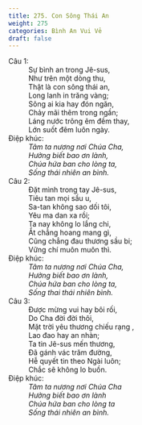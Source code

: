 ```yaml
---
title: 275. Con Sông Thái An
weight: 275
categories: Bình An Vui Vẻ
draft: false
---
```

<dl><dt>Câu 1:</dt><dd data-verse="1">Sự bình an trong Jê-sus, <br/>Như trên một dòng thu, <br/>Thật là con sông thái an, <br/>Long lanh in trăng vàng; <br/>Sông ai kia hay đón ngăn, <br/>Chảy mãi thêm trong ngần; <br/>Láng nước trông êm đềm thay, <br/>Lớn suốt đêm luôn ngày. </dd><dt>Điệp khúc:</dt><dd data-chorus="1"><em>Tâm ta nương nơi Chúa Cha, <br/>Hưởng biết bao ơn lành, <br/>Chúa hứa ban cho lòng ta, <br/>Sống thái nhiên an bình. </em></dd><dt>Câu 2:</dt><dd data-verse="2">Đặt mình trong tay Jê-sus, <br/>Tiêu tan mọi sầu u, <br/>Sa-tan không sao dối tôi, <br/>Yêu ma dan xa rồi; <br/>Ta nay không lo lắng chi, <br/>Ắt chẳng hoang mang gì, <br/>Cũng chẳng đau thương sầu bi; <br/>Vững chí muôn muôn thì. </dd><dt>Điệp khúc:</dt><dd data-chorus="1"><em>Tâm ta nương nơi Chúa Cha, <br/>Hưởng biết bao ơn lành, <br/>Chúa hứa ban cho lòng ta, <br/>Sống thai thái nhiên bình. </em></dd><dt>Câu 3:</dt><dd data-verse="3">Được mừng vui hay bôi rối, <br/>Do Cha đời đời thôi, <br/> Mặt trời yêu thương chiếu rạng , <br/>Lao đao hay an nhàn; <br/>Ta tin Jê-sus mến thương, <br/>Đã gánh vác trăm đường, <br/>Hễ quyết tin theo Ngài luôn; <br/>Chắc sẽ không lo buồn. </dd><dt>Điệp khúc:</dt><dd data-chorus="1"><em>Tâm ta nương nơi Chúa Cha <br/>Hưởng biết bao ơn lành <br/>Chúa hứa ban cho lòng ta <br/>Sống thái nhiên an bình. </em></dd></dl>